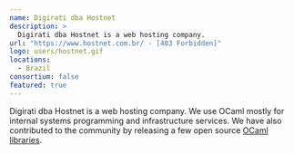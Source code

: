 ```yaml
---
name: Digirati dba Hostnet
description: > 
  Digirati dba Hostnet is a web hosting company.
url: "https://www.hostnet.com.br/ - [403 Forbidden]"
logo: users/hostnet.gif
locations: 
  - Brazil
consortium: false
featured: true
---
```


Digirati dba Hostnet is a web hosting company. We use OCaml mostly for internal systems programming and infrastructure services. We have also contributed to the community by releasing a few open source [OCaml libraries](https://github.com/andrenth).
